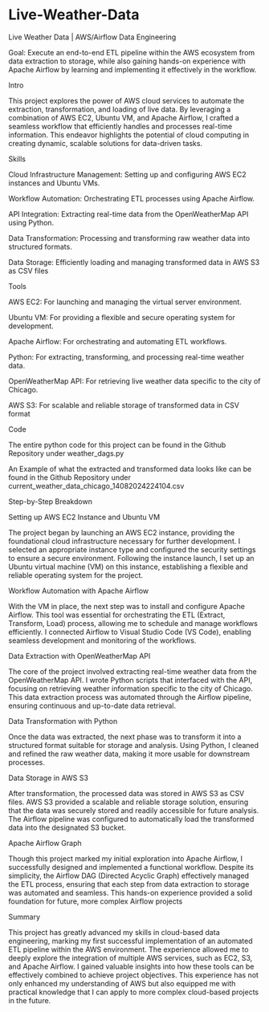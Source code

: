 # Live-Weather-Data
Live Weather Data | AWS/Airflow Data Engineering


Goal: Execute an end-to-end ETL pipeline within the AWS ecosystem from data extraction to storage, while also gaining hands-on experience with Apache Airflow by learning and implementing it effectively in the workflow.

Intro

This project explores the power of AWS cloud services to automate the extraction, transformation, and loading of live data. By leveraging a combination of AWS EC2, Ubuntu VM, and Apache Airflow, I crafted a seamless workflow that efficiently handles and processes real-time information. This endeavor highlights the potential of cloud computing in creating dynamic, scalable solutions for data-driven tasks.

Skills

Cloud Infrastructure Management: Setting up and configuring AWS EC2 instances and Ubuntu VMs.

Workflow Automation: Orchestrating ETL processes using Apache Airflow.

API Integration: Extracting real-time data from the OpenWeatherMap API using Python.

Data Transformation: Processing and transforming raw weather data into structured formats.

Data Storage: Efficiently loading and managing transformed data in AWS S3 as CSV files

Tools

AWS EC2: For launching and managing the virtual server environment.

Ubuntu VM: For providing a flexible and secure operating system for development.

Apache Airflow: For orchestrating and automating ETL workflows.

Python: For extracting, transforming, and processing real-time weather data.

OpenWeatherMap API: For retrieving live weather data specific to the city of Chicago.

AWS S3: For scalable and reliable storage of transformed data in CSV format

Code

The entire python code for this project can be found in the Github Repository under weather_dags.py

An Example of what the extracted and transformed data looks like can be found in the Github Repository under current_weather_data_chicago_14082024224104.csv

Step-by-Step Breakdown

Setting up AWS EC2 Instance and Ubuntu VM

The project began by launching an AWS EC2 instance, providing the foundational cloud infrastructure necessary for further development. I selected an appropriate instance type and configured the security settings to ensure a secure environment. Following the instance launch, I set up an Ubuntu virtual machine (VM) on this instance, establishing a flexible and reliable operating system for the project.

Workflow Automation with Apache Airflow

With the VM in place, the next step was to install and configure Apache Airflow. This tool was essential for orchestrating the ETL (Extract, Transform, Load) process, allowing me to schedule and manage workflows efficiently. I connected Airflow to Visual Studio Code (VS Code), enabling seamless development and monitoring of the workflows.

Data Extraction with OpenWeatherMap API

The core of the project involved extracting real-time weather data from the OpenWeatherMap API. I wrote Python scripts that interfaced with the API, focusing on retrieving weather information specific to the city of Chicago. This data extraction process was automated through the Airflow pipeline, ensuring continuous and up-to-date data retrieval.

 Data Transformation with Python

Once the data was extracted, the next phase was to transform it into a structured format suitable for storage and analysis. Using Python, I cleaned and refined the raw weather data, making it more usable for downstream processes. 

Data Storage in AWS S3

After transformation, the processed data was stored in AWS S3 as CSV files. AWS S3 provided a scalable and reliable storage solution, ensuring that the data was securely stored and readily accessible for future analysis. The Airflow pipeline was configured to automatically load the transformed data into the designated S3 bucket.

Apache Airflow Graph

Though this project marked my initial exploration into Apache Airflow, I successfully designed and implemented a functional workflow. Despite its simplicity, the Airflow DAG (Directed Acyclic Graph) effectively managed the ETL process, ensuring that each step from data extraction to storage was automated and seamless. This hands-on experience provided a solid foundation for future, more complex Airflow projects

Summary

This project has greatly advanced my skills in cloud-based data engineering, marking my first successful implementation of an automated ETL pipeline within the AWS environment. The experience allowed me to deeply explore the integration of multiple AWS services, such as EC2, S3, and Apache Airflow. I gained valuable insights into how these tools can be effectively combined to achieve project objectives. This experience has not only enhanced my understanding of AWS but also equipped me with practical knowledge that I can apply to more complex cloud-based projects in the future.
